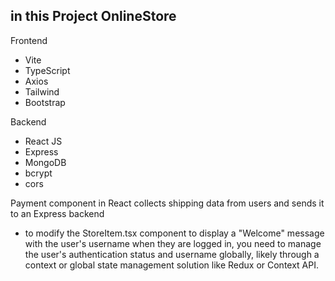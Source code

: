 ## in this Project OnlineStore

Frontend

- Vite
- TypeScript
- Axios
- Tailwind
- Bootstrap

Backend

- React JS
- Express
- MongoDB
- bcrypt
- cors

Payment component in React collects shipping data from users and sends it to an Express backend

- to modify the StoreItem.tsx component to display a "Welcome" message with the user's username when they are logged in, you need to manage the user's authentication status and username globally, likely through a context or global state management solution like Redux or Context API.
